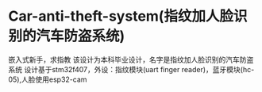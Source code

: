 # Car-anti-theft-system(指纹加人脸识别的汽车防盗系统)
嵌入式新手，求指教
该设计为本科毕业设计，名字是指纹加人脸识别的汽车防盗系统
设计基于stm32f407，外设：指纹模块(uart finger reader)，蓝牙模块(hc-05),人脸使用esp32-cam
